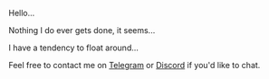 Hello...

Nothing I do ever gets done, it seems...

I have a tendency to float around...

Feel free to contact me on [Telegram](https://t.me/symmetricalboy) or [Discord](https://discord.com/users/417424119768940585) if you'd like to chat.
